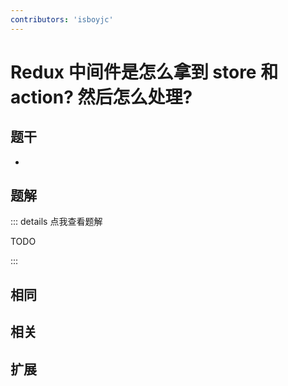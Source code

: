 ```yaml
---
contributors: 'isboyjc'
---
```


# Redux 中间件是怎么拿到 store 和 action? 然后怎么处理?


## 题干

- 



## 题解

::: details 点我查看题解

  TODO

:::



## 相同


## 相关


## 扩展

